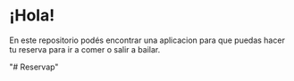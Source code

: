 
# ¡Hola! 

En este repositorio podés encontrar una aplicacion para que puedas hacer tu reserva para ir a comer o salir a bailar.

"# Reservap" 
